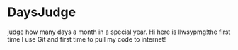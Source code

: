 # DaysJudge
judge how many days a month in a special year.
Hi here is llwsypmg!the first time I use Git and first time to pull my code to internet!
